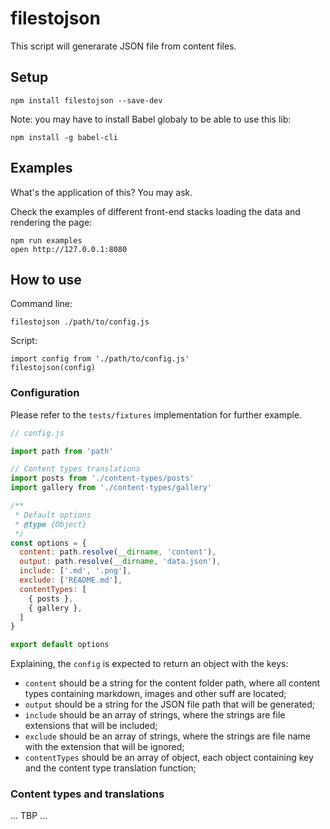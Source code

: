 # filestojson

This script will generarate JSON file from content files.

## Setup

```
npm install filestojson --save-dev
```

Note: you may have to install Babel globaly to be able to use this lib:

```
npm install -g babel-cli
```

## Examples

What's the application of this? You may ask.

Check the examples of different front-end stacks loading the data and rendering the page:

```
npm run examples
open http://127.0.0.1:8080
```

## How to use

Command line:

```
filestojson ./path/to/config.js
```

Script:

```
import config from './path/to/config.js'
filestojson(config)
```

### Configuration

Please refer to the `tests/fixtures` implementation for further example.

```js
// config.js

import path from 'path'

// Content types translations
import posts from './content-types/posts'
import gallery from './content-types/gallery'

/**
 * Default options
 * @type {Object}
 */
const options = {
  content: path.resolve(__dirname, 'content'),
  output: path.resolve(__dirname, 'data.json'),
  include: ['.md', '.png'],
  exclude: ['README.md'],
  contentTypes: [
    { posts },
    { gallery },
  ]
}

export default options
```

Explaining, the `config` is expected to return an object with the keys:

- `content` should be a string for the content folder path, where all content types containing markdown, images and other suff are located;
- `output` should be a string for the JSON file path that will be generated;
- `include` should be an array of strings, where the strings are file extensions that will be included;
- `exclude` should be an array of strings, where the strings are file name with the extension that will be ignored;
- `contentTypes` should be an array of object, each object containing key and the content type translation function;

### Content types and translations

... TBP ...
